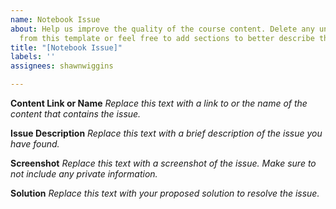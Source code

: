 ```yaml
---
name: Notebook Issue
about: Help us improve the quality of the course content. Delete any unneeded sections
  from this template or feel free to add sections to better describe the issue.
title: "[Notebook Issue]"
labels: ''
assignees: shawnwiggins

---
```


**Content Link or Name**
_Replace this text with a link to or the name of the content that contains the issue._

**Issue Description**
_Replace this text with a brief description of the issue you have found._

**Screenshot**
_Replace this text with a screenshot of the issue. Make sure to not include any private information._

**Solution**
_Replace this text with your proposed solution to resolve the issue._
